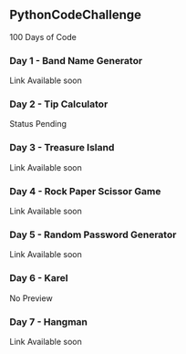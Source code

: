 ## PythonCodeChallenge
<p> 100 Days of Code </p>

### Day 1 - Band Name Generator

Link Available soon

### Day 2 - Tip Calculator
Status Pending

### Day 3 - Treasure Island

Link Available soon

### Day 4 - Rock Paper Scissor Game

<!-- Watch it <a href="#">Live</a> (Available Soon!) -->
Link Available soon

### Day 5 - Random Password Generator

Link Available soon

### Day 6 - Karel
No Preview

### Day 7 - Hangman

Link Available soon